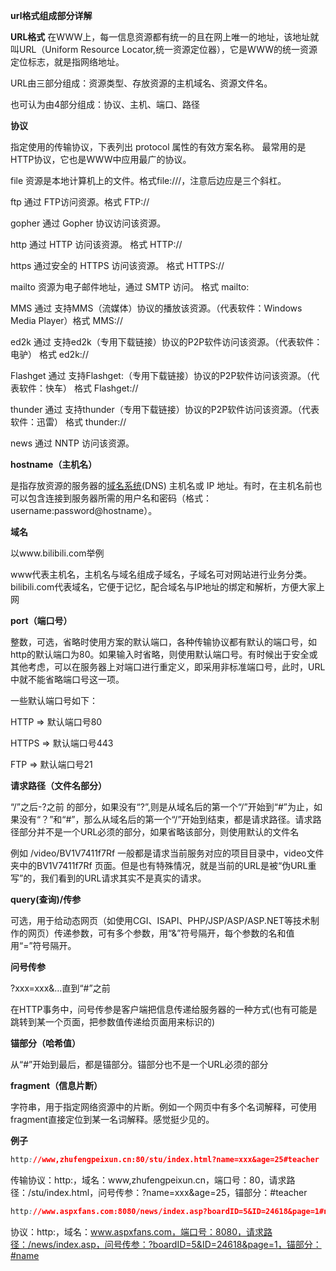 **url格式组成部分详解**

**URL格式**
在WWW上，每一信息资源都有统一的且在网上唯一的地址，该地址就叫URL（Uniform Resource Locator,统一资源定位器），它是WWW的统一资源定位标志，就是指网络地址。

URL由三部分组成：资源类型、存放资源的主机域名、资源文件名。

也可认为由4部分组成：协议、主机、端口、路径


**协议**

指定使用的传输协议，下表列出 protocol 属性的有效方案名称。 最常用的是HTTP协议，它也是WWW中应用最广的协议。

file 资源是本地计算机上的文件。格式file:///，注意后边应是三个斜杠。

ftp 通过 FTP访问资源。格式 FTP://

gopher 通过 Gopher 协议访问该资源。

http 通过 HTTP 访问该资源。 格式 HTTP://

https 通过安全的 HTTPS 访问该资源。 格式 HTTPS://

mailto 资源为电子邮件地址，通过 SMTP 访问。 格式 mailto:

MMS 通过 支持MMS（流媒体）协议的播放该资源。（代表软件：Windows Media Player）格式 MMS://

ed2k 通过 支持ed2k（专用下载链接）协议的P2P软件访问该资源。（代表软件：电驴） 格式 ed2k://

Flashget 通过 支持Flashget:（专用下载链接）协议的P2P软件访问该资源。（代表软件：快车） 格式 Flashget://

thunder 通过 支持thunder（专用下载链接）协议的P2P软件访问该资源。（代表软件：迅雷） 格式 thunder://

news 通过 NNTP 访问该资源。


**hostname（主机名）**

是指存放资源的服务器的[域名系统](https://baike.baidu.com/item/域名系统)(DNS) 主机名或 IP 地址。有时，在主机名前也可以包含连接到服务器所需的用户名和密码（格式：username:password@hostname）。

**域名**

以www.bilibili.com举例

www代表主机名，主机名与域名组成子域名，子域名可对网站进行业务分类。bilibili.com代表域名，它便于记忆，配合域名与IP地址的绑定和解析，方便大家上网

**port（端口号）**

整数，可选，省略时使用方案的默认端口，各种传输协议都有默认的端口号，如http的默认端口为80。如果输入时省略，则使用默认端口号。有时候出于安全或其他考虑，可以在服务器上对端口进行重定义，即采用非标准端口号，此时，URL中就不能省略端口号这一项。

一些默认端口号如下：

HTTP => 默认端口号80

HTTPS => 默认端口号443

FTP => 默认端口号21


**请求路径（文件名部分）**

“/”之后-?之前 的部分，如果没有“?”,则是从域名后的第一个“/”开始到“#”为止，如果没有“？”和“#”，那么从域名后的第一个“/”开始到结束，都是请求路径。请求路径部分并不是一个URL必须的部分，如果省略该部分，则使用默认的文件名

例如 /video/BV1V7411f7Rf 一般都是请求当前服务对应的项目目录中，video文件夹中的BV1V7411f7Rf 页面。但是也有特殊情况，就是当前的URL是被“伪URL重写”的，我们看到的URL请求其实不是真实的请求。

**query(查询)/传参**

可选，用于给动态网页（如使用CGI、ISAPI、PHP/JSP/ASP/ASP.NET等技术制作的网页）传递参数，可有多个参数，用“&”符号隔开，每个参数的名和值用“=”符号隔开。

**问号传参**

?xxx=xxx&…直到“#”之前

在HTTP事务中，问号传参是客户端把信息传递给服务器的一种方式(也有可能是跳转到某一个页面，把参数值传递给页面用来标识的)

**锚部分（哈希值）**

从“#”开始到最后，都是锚部分。锚部分也不是一个URL必须的部分


**fragment（信息片断）**

字符串，用于指定网络资源中的片断。例如一个网页中有多个名词解释，可使用fragment直接定位到某一名词解释。感觉挺少见的。

**例子**

```css
http://www,zhufengpeixun.cn:80/stu/index.html?name=xxx&age=25#teacher
```

传输协议：http:，域名：www,zhufengpeixun.cn，端口号：80，请求路径：/stu/index.html，问号传参：?name=xxx&age=25，锚部分：#teacher

```css
http://www.aspxfans.com:8080/news/index.asp?boardID=5&ID=24618&page=1#name
```

协议：http:，域名：www.aspxfans.com，端口号：8080，请求路径：/news/index.asp，问号传参：?boardID=5&ID=24618&page=1，锚部分：#name

